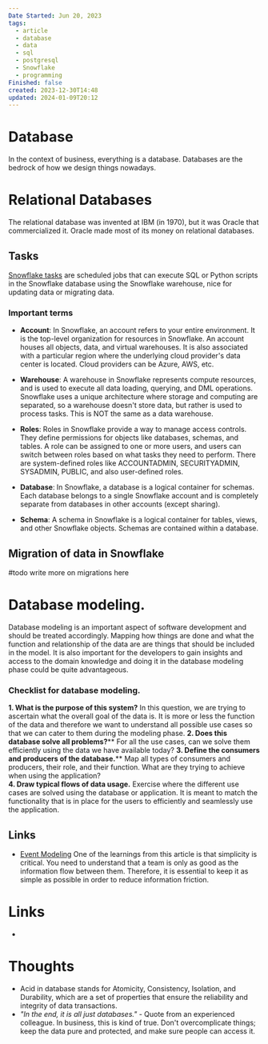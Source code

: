 ```yaml
---
Date Started: Jun 20, 2023
tags:
  - article
  - database
  - data
  - sql
  - postgresql
  - Snowflake
  - programming
Finished: false
created: 2023-12-30T14:48
updated: 2024-01-09T20:12
---
```

# Database

In the context of business, everything is a database. Databases are the bedrock of how we design things nowadays. 

# Relational Databases

The relational database was invented at IBM (in 1970), but it was Oracle that commercialized it. Oracle made most of its money on relational databases. 





## Tasks
[Snowflake tasks](https://docs.snowflake.com/en/sql-reference/sql/create-task) are scheduled jobs that can execute SQL or Python scripts in the Snowflake database using the Snowflake warehouse, nice for updating data or migrating data. 



### Important terms 

- **Account**: In Snowflake, an account refers to your entire environment. It is the top-level organization for resources in Snowflake. An account houses all objects, data, and virtual warehouses. It is also associated with a particular region where the underlying cloud provider's data center is located. Cloud providers can be Azure, AWS, etc.
    
- **Warehouse**: A warehouse in Snowflake represents compute resources, and is used to execute all data loading, querying, and DML operations. Snowflake uses a unique architecture where storage and computing are separated, so a warehouse doesn't store data, but rather is used to process tasks. This is NOT the same as a data warehouse. 
    
- **Roles**: Roles in Snowflake provide a way to manage access controls. They define permissions for objects like databases, schemas, and tables. A role can be assigned to one or more users, and users can switch between roles based on what tasks they need to perform. There are system-defined roles like ACCOUNTADMIN, SECURITYADMIN, SYSADMIN, PUBLIC, and also user-defined roles.
    
- **Database**: In Snowflake, a database is a logical container for schemas. Each database belongs to a single Snowflake account and is completely separate from databases in other accounts (except sharing).
    
- **Schema**: A schema in Snowflake is a logical container for tables, views, and other Snowflake objects. Schemas are contained within a database.

## Migration of data in Snowflake 
#todo write more on migrations here 




# Database modeling. 

Database modeling is an important aspect of software development and should be treated accordingly. Mapping how things are done and what the function and relationship of the data are are things that should be included in the model. It is also important for the developers to gain insights and access to the domain knowledge and doing it in the database modeling phase could be quite advantageous. 

### Checklist for database modeling. 
**1. What is the purpose of this system?** 
	In this question, we are trying to ascertain what the overall goal of the data is. It is more or less the function of the data and therefore we want to understand all possible use cases so that we can cater to them during the modeling phase. 
**2. Does this database solve all problems?****
   For all the use cases, can we solve them efficiently using the data we have available today?
**3. Define the consumers and producers of the database.**** 
	Map all types of consumers and producers, their role, and their function. What are they trying to achieve when using the application?  
**4. Draw typical flows of data usage.** 
	Exercise where the different use cases are solved using the database or application. It is meant to match the functionality that is in place for the users to efficiently and seamlessly use the application. 

## Links
- [Event Modeling](https://eventmodeling.org/posts/what-is-event-modeling/)  One of the learnings from this article is that simplicity is critical. You need to understand that a team is only as good as the information flow between them. Therefore, it is essential to keep it as simple as possible in order to reduce information friction. 

# Links
- 

# Thoughts 
- Acid in database stands for Atomicity, Consistency, Isolation, and Durability, which are a set of properties that ensure the reliability and integrity of data transactions.
- *"In the end, it is all just databases."* - Quote from an experienced colleague. In business, this is kind of true. Don't overcomplicate things; keep the data pure and protected, and make sure people can access it. 


